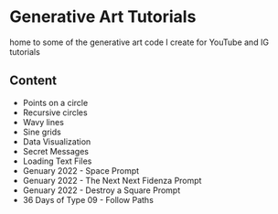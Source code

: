 # Generative Art Tutorials
home to some of the generative art code I create for YouTube and IG tutorials


## Content
- Points on a circle
- Recursive circles
- Wavy lines
- Sine grids
- Data Visualization
- Secret Messages
- Loading Text Files
- Genuary 2022 - Space Prompt
- Genuary 2022 - The Next Next Fidenza Prompt
- Genuary 2022 - Destroy a Square Prompt
- 36 Days of Type 09 - Follow Paths
